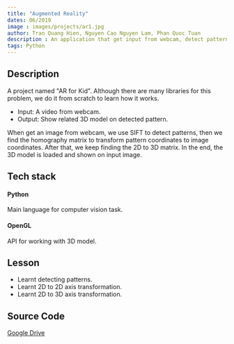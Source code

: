 ```yaml
---
title: "Augmented Reality"
dates: 06/2019
image : images/projects/ar1.jpg
author: Tran Quang Hien, Nguyen Cao Nguyen Lam, Phan Quoc Tuan
description : An application that get input from webcam, detect patterns and show 3D model on them.
tags: Python 
---
```


## Description
A project named "AR for Kid". Although there are many libraries for this problem, we do it from scratch to learn how it works.
* Input: A video from webcam.
* Output: Show related 3D model on detected pattern.

When get an image from webcam, we use SIFT to detect patterns, then we find the homography matrix to transform pattern coordinates to image coordinates. After that, we keep finding the 2D to 3D matrix. In the end, the 3D model is loaded and shown on input image.

## Tech stack
#### Python
Main language for computer vision task.

#### OpenGL
API for working with 3D model.

## Lesson
* Learnt detecting patterns.
* Learnt 2D to 2D axis transformation.
* Learnt 2D to 3D axis transformation.

## Source Code
[Google Drive](https://drive.google.com/file/d/14G-HGohme2RjjLgfnSTzFTlPZ8B_xZSS/view?usp=sharing)




